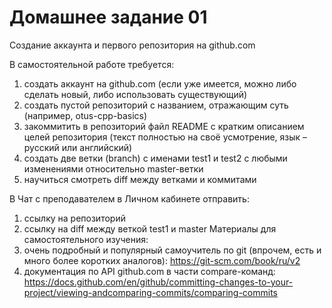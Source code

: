 # Домашнее задание 01
Создание аккаунта и первого репозитория на github.com

В самостоятельной работе требуется:
1. создать аккаунт на github.com (если уже имеется, можно либо сделать новый, либо
использовать существующий)
2. создать пустой репозиторий с названием, отражающим суть (например, otus-cpp-basics)
3. закоммитить в репозиторий файл README с кратким описанием целей репозитория (текст
полностью на своё усмотрение, язык – русский или английский)
4. создать две ветки (branch) с именами test1 и test2 с любыми изменениями относительно
master-ветки
5. научиться смотреть diff между ветками и коммитами

В Чат с преподавателем в Личном кабинете отправить:
1. ссылку на репозиторий
2. ссылку на diff между веткой test1 и master
Материалы для самостоятельного изучения:
1. очень подробный и популярный самоучитель по git (впрочем, есть и много более коротких
аналогов):
https://git-scm.com/book/ru/v2
2. документация по API github.com в части compare-команд:
https://docs.github.com/en/github/committing-changes-to-your-project/viewing-andcomparing-commits/comparing-commits